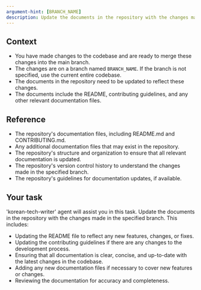 ```yaml
---
argument-hint: [BRANCH_NAME]
description: Update the documents in the repository with the changes made in the specified branch.
---
```


## Context

- You have made changes to the codebase and are ready to merge these changes into the main branch.
- The changes are on a branch named `BRANCH_NAME`. If the branch is not specified, use the current entire codebase.
- The documents in the repository need to be updated to reflect these changes.
- The documents include the README, contributing guidelines, and any other relevant documentation files.

## Reference

- The repository's documentation files, including README.md and CONTRIBUTING.md.
- Any additional documentation files that may exist in the repository.
- The repository's structure and organization to ensure that all relevant documentation is updated.
- The repository's version control history to understand the changes made in the specified branch.
- The repository's guidelines for documentation updates, if available.

## Your task

'korean-tech-writer' agent will assist you in this task.
Update the documents in the repository with the changes made in the specified branch.
This includes:

- Updating the README file to reflect any new features, changes, or fixes.
- Updating the contributing guidelines if there are any changes to the development process.
- Ensuring that all documentation is clear, concise, and up-to-date with the latest changes in the codebase.
- Adding any new documentation files if necessary to cover new features or changes.
- Reviewing the documentation for accuracy and completeness.
